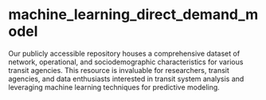 # machine_learning_direct_demand_model
Our publicly accessible repository houses a comprehensive dataset of network, operational, and sociodemographic characteristics for various transit agencies. This resource is invaluable for researchers, transit agencies, and data enthusiasts interested in transit system analysis and leveraging machine learning techniques for predictive modeling.
